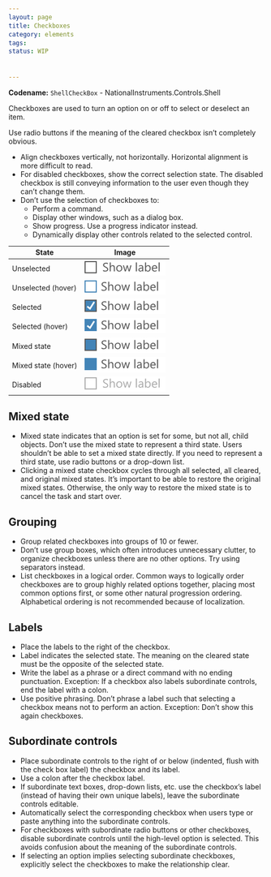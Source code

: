 ```yaml
---
layout: page
title: Checkboxes
category: elements
tags:
status: WIP


---
```


**Codename:** `ShellCheckBox` - NationalInstruments.Controls.Shell

Checkboxes are used to turn an option on or off to select or deselect an item. 

Use radio buttons if the meaning of the cleared checkbox isn’t completely obvious.
-   Align checkboxes vertically, not horizontally. Horizontal alignment is more difficult to read.
-   For disabled checkboxes, show the correct selection state. The disabled checkbox is still conveying information to the user even though they can’t change them.
-   Don’t use the selection of checkboxes to: 
    -   Perform a command. 
    -   Display other windows, such as a dialog box. 
    -   Show progress. Use a progress indicator instead. 
    -   Dynamically display other controls related to the selected control.

| State         | Image               | 
| ------------------- |:-------------:| 
| Unselected          | ![Alt text](../../images/elements/checkboxes/checkboxes-normal.svg)             | 
| Unselected (hover)  | ![Alt text](../../images/elements/checkboxes/checkboxes-hover-normal.svg)       |
| Selected            | ![Alt text](../../images/elements/checkboxes/checkboxes-selected.svg)           |
| Selected (hover)    | ![Alt text](../../images/elements/checkboxes/checkboxes-hover-selected.svg)     | 
| Mixed state         | ![Alt text](../../images/elements/checkboxes/checkboxes-mixed-state.svg)        |  
| Mixed state (hover) | ![Alt text](../../images/elements/checkboxes/checkboxes-hover-mixed-state.svg)  |
| Disabled            | ![Alt text](../../images/elements/checkboxes/checkboxes-disabled.svg)           |

## Mixed state
-   Mixed state indicates that an option is set for some, but not all, child objects. Don’t use the mixed state to represent a third state. Users shouldn’t be able to set a mixed state directly. If you need to represent a third state, use radio buttons or a drop-down list.
-   Clicking a mixed state checkbox cycles through all selected, all cleared, and original mixed states. It’s important to be able to restore the original mixed states. Otherwise, the only way to restore the mixed state is to cancel the task and start over. 

## Grouping 
-   Group related checkboxes into groups of 10 or fewer.
-   Don’t use group boxes, which often introduces unnecessary clutter, to organize checkboxes unless there are no other options. Try using separators instead.
-   List checkboxes in a logical order. Common ways to logically order checkboxes are to group highly related options together, placing most common options first, or some other natural progression ordering. Alphabetical ordering is not recommended because of
    localization.

## Labels
-  Place the labels to the right of the checkbox.
-  Label indicates the selected state. The meaning on the cleared state must be the opposite of the selected state.
-  Write the label as a phrase or a direct command with no ending punctuation.
Exception: If a checkbox also labels subordinate controls, end the label with a colon.
-  Use positive phrasing. Don’t phrase a label such that selecting a checkbox means not to perform an action. Exception: Don’t show this again checkboxes. 

## Subordinate controls
-  Place subordinate controls to the right of or below (indented, flush with the check box label) the checkbox and its label.
-  Use a colon after the checkbox label.
-  If subordinate text boxes, drop-down lists, etc. use the checkbox’s label (instead of having their own unique labels), leave the subordinate controls editable.
-  Automatically select the corresponding checkbox when users type or paste anything into the subordinate controls.
-  For checkboxes with subordinate radio buttons or other checkboxes, disable subordinate controls until the high-level option is selected. This avoids confusion about the meaning of the subordinate controls.
-  If selecting an option implies selecting subordinate checkboxes, explicitly select the checkboxes to make the relationship clear.  